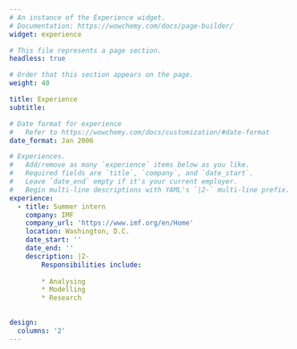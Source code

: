 ```yaml
---
# An instance of the Experience widget.
# Documentation: https://wowchemy.com/docs/page-builder/
widget: experience

# This file represents a page section.
headless: true

# Order that this section appears on the page.
weight: 40

title: Experience
subtitle:

# Date format for experience
#   Refer to https://wowchemy.com/docs/customization/#date-format
date_format: Jan 2006

# Experiences.
#   Add/remove as many `experience` items below as you like.
#   Required fields are `title`, `company`, and `date_start`.
#   Leave `date_end` empty if it's your current employer.
#   Begin multi-line descriptions with YAML's `|2-` multi-line prefix.
experience:
  - title: Summer intern
    company: IMF
    company_url: 'https://www.imf.org/en/Home'
    location: Washington, D.C.
    date_start: ''
    date_end: ''
    description: |2-
        Responsibilities include:
        
        * Analysing
        * Modelling
        * Research
        

design:
  columns: '2'
---
```

